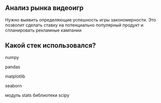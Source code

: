 ## Анализ рынка видеоигр
Нужно выявить определяющие успешность игры закономерности. Это позволит сделать ставку на потенциально популярный продукт и спланировать рекламные кампании
## Какой стек использовался?
numpy

pandas

matplotlib

seaborn

модуль stats библиотеки scipy
